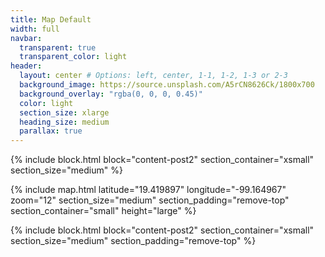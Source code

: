 ```yaml
---
title: Map Default
width: full
navbar:
  transparent: true
  transparent_color: light
header:
  layout: center # Options: left, center, 1-1, 1-2, 1-3 or 2-3
  background_image: https://source.unsplash.com/A5rCN8626Ck/1800x700
  background_overlay: "rgba(0, 0, 0, 0.45)"
  color: light
  section_size: xlarge
  heading_size: medium
  parallax: true
---
```


{% include block.html 
  block="content-post2"
  section_container="xsmall"
  section_size="medium"
%}

{% include map.html 
  latitude="19.419897" 
  longitude="-99.164967" 
  zoom="12" 
  section_size="medium"
  section_padding="remove-top"
  section_container="small"
  height="large"
%}

{% include block.html 
  block="content-post2"
  section_container="xsmall"
  section_size="medium"
  section_padding="remove-top"
%}